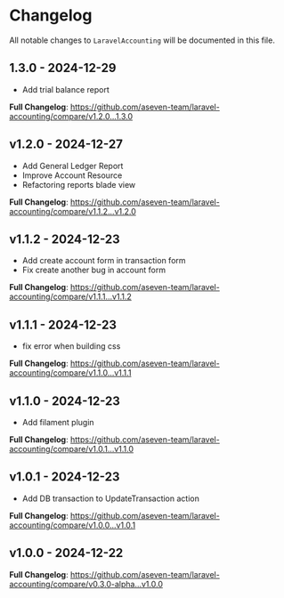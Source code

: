# Changelog

All notable changes to `LaravelAccounting` will be documented in this file.

## 1.3.0 - 2024-12-29

- Add trial balance report

**Full Changelog**: https://github.com/aseven-team/laravel-accounting/compare/v1.2.0...1.3.0

## v1.2.0 - 2024-12-27

- Add General Ledger Report
- Improve Account Resource
- Refactoring reports blade view

**Full Changelog**: https://github.com/aseven-team/laravel-accounting/compare/v1.1.2...v1.2.0

## v1.1.2 - 2024-12-23

- Add create account form in transaction form
- Fix create another bug in account form

**Full Changelog**: https://github.com/aseven-team/laravel-accounting/compare/v1.1.1...v1.1.2

## v1.1.1 - 2024-12-23

- fix error when building css

**Full Changelog**: https://github.com/aseven-team/laravel-accounting/compare/v1.1.0...v1.1.1

## v1.1.0 - 2024-12-23

- Add filament plugin

**Full Changelog**: https://github.com/aseven-team/laravel-accounting/compare/v1.0.1...v1.1.0

## v1.0.1 - 2024-12-23

- Add DB transaction to UpdateTransaction action

**Full Changelog**: https://github.com/aseven-team/laravel-accounting/compare/v1.0.0...v1.0.1

## v1.0.0 - 2024-12-22

**Full Changelog**: https://github.com/aseven-team/laravel-accounting/compare/v0.3.0-alpha...v1.0.0
